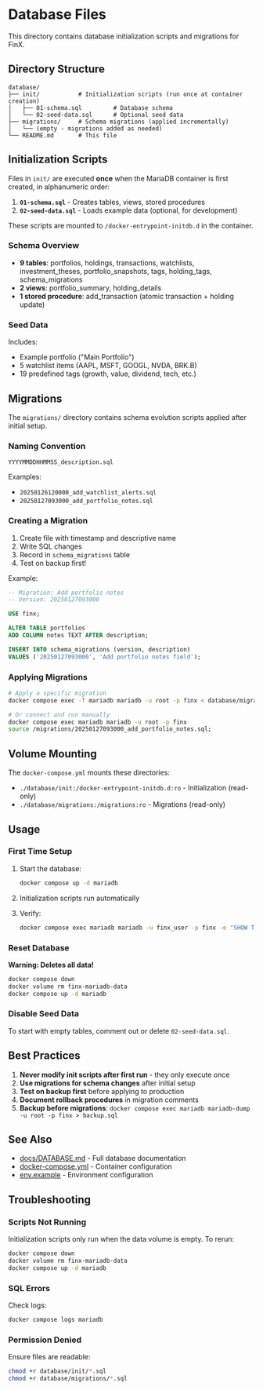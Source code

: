 # Database Files

This directory contains database initialization scripts and migrations for FinX.

## Directory Structure

```
database/
├── init/           # Initialization scripts (run once at container creation)
│   ├── 01-schema.sql         # Database schema
│   └── 02-seed-data.sql      # Optional seed data
├── migrations/     # Schema migrations (applied incrementally)
│   └── (empty - migrations added as needed)
└── README.md       # This file
```

## Initialization Scripts

Files in `init/` are executed **once** when the MariaDB container is first created, in alphanumeric order:

1. **`01-schema.sql`** - Creates tables, views, stored procedures
2. **`02-seed-data.sql`** - Loads example data (optional, for development)

These scripts are mounted to `/docker-entrypoint-initdb.d` in the container.

### Schema Overview

- **9 tables**: portfolios, holdings, transactions, watchlists, investment_theses, portfolio_snapshots, tags, holding_tags, schema_migrations
- **2 views**: portfolio_summary, holding_details
- **1 stored procedure**: add_transaction (atomic transaction + holding update)

### Seed Data

Includes:
- Example portfolio ("Main Portfolio")
- 5 watchlist items (AAPL, MSFT, GOOGL, NVDA, BRK.B)
- 19 predefined tags (growth, value, dividend, tech, etc.)

## Migrations

The `migrations/` directory contains schema evolution scripts applied after initial setup.

### Naming Convention

```
YYYYMMDDHHMMSS_description.sql
```

Examples:
- `20250126120000_add_watchlist_alerts.sql`
- `20250127093000_add_portfolio_notes.sql`

### Creating a Migration

1. Create file with timestamp and descriptive name
2. Write SQL changes
3. Record in `schema_migrations` table
4. Test on backup first!

Example:

```sql
-- Migration: Add portfolio notes
-- Version: 20250127093000

USE finx;

ALTER TABLE portfolios
ADD COLUMN notes TEXT AFTER description;

INSERT INTO schema_migrations (version, description)
VALUES ('20250127093000', 'Add portfolio notes field');
```

### Applying Migrations

```bash
# Apply a specific migration
docker compose exec -T mariadb mariadb -u root -p finx < database/migrations/20250127093000_add_portfolio_notes.sql

# Or connect and run manually
docker compose exec mariadb mariadb -u root -p finx
source /migrations/20250127093000_add_portfolio_notes.sql;
```

## Volume Mounting

The `docker-compose.yml` mounts these directories:

- `./database/init:/docker-entrypoint-initdb.d:ro` - Initialization (read-only)
- `./database/migrations:/migrations:ro` - Migrations (read-only)

## Usage

### First Time Setup

1. Start the database:
   ```bash
   docker compose up -d mariadb
   ```

2. Initialization scripts run automatically

3. Verify:
   ```bash
   docker compose exec mariadb mariadb -u finx_user -p finx -e "SHOW TABLES;"
   ```

### Reset Database

**Warning: Deletes all data!**

```bash
docker compose down
docker volume rm finx-mariadb-data
docker compose up -d mariadb
```

### Disable Seed Data

To start with empty tables, comment out or delete `02-seed-data.sql`.

## Best Practices

1. **Never modify init scripts after first run** - they only execute once
2. **Use migrations for schema changes** after initial setup
3. **Test on backup first** before applying to production
4. **Document rollback procedures** in migration comments
5. **Backup before migrations**: `docker compose exec mariadb mariadb-dump -u root -p finx > backup.sql`

## See Also

- [docs/DATABASE.md](../docs/DATABASE.md) - Full database documentation
- [docker-compose.yml](../docker-compose.yml) - Container configuration
- [env.example](../env.example) - Environment configuration

## Troubleshooting

### Scripts Not Running

Initialization scripts only run when the data volume is empty. To rerun:

```bash
docker compose down
docker volume rm finx-mariadb-data
docker compose up -d mariadb
```

### SQL Errors

Check logs:

```bash
docker compose logs mariadb
```

### Permission Denied

Ensure files are readable:

```bash
chmod +r database/init/*.sql
chmod +r database/migrations/*.sql
```

